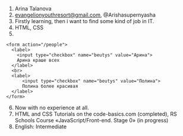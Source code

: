 1. Arina Talanova
2. evangelionyouthresort@gmail.com, @Arishasupernyasha 
3. Firstly learning, then i want to find some kind of job in IT.
4. HTML, CSS
5. 
```
<form action="/people">
  <label>
    <input type="checkbox" name="beutys" value="Арина">
    Арина краше всех
  </label>
  <br>
  <label>
      <input type="checkbox" name="beutys" value="Полина">
      Полина более красивая
  </label>
</form>
```
6. Now with no experience at all.
7. HTML and CSS Tutorials on the code-basics.com (completed), RS Schools Course «JavaScript/Front-end. Stage 0» (in progress)
8. English: Intermediate 

